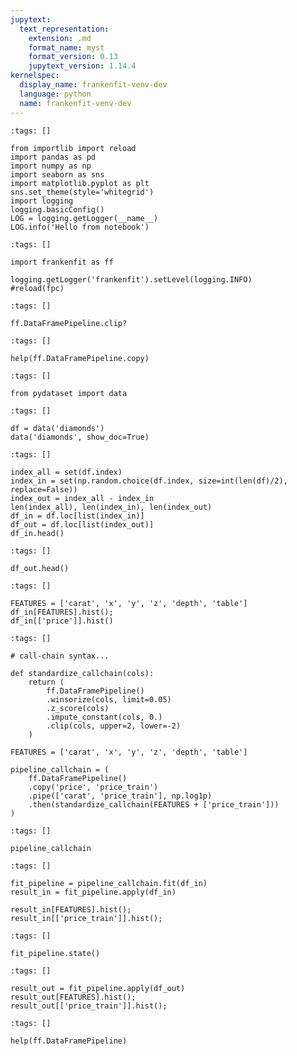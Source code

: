 ```yaml
---
jupytext:
  text_representation:
    extension: .md
    format_name: myst
    format_version: 0.13
    jupytext_version: 1.14.4
kernelspec:
  display_name: frankenfit-venv-dev
  language: python
  name: frankenfit-venv-dev
---
```


```{code-cell} ipython3
:tags: []

from importlib import reload
import pandas as pd
import numpy as np
import seaborn as sns
import matplotlib.pyplot as plt
sns.set_theme(style='whitegrid')
import logging
logging.basicConfig()
LOG = logging.getLogger(__name__)
LOG.info('Hello from notebook')
```

```{code-cell} ipython3
:tags: []

import frankenfit as ff

logging.getLogger('frankenfit').setLevel(logging.INFO)
#reload(fpc)
```

```{code-cell} ipython3
:tags: []

ff.DataFramePipeline.clip?
```

```{code-cell} ipython3
:tags: []

help(ff.DataFramePipeline.copy)
```

```{code-cell} ipython3
:tags: []

from pydataset import data
```

```{code-cell} ipython3
:tags: []

df = data('diamonds')
data('diamonds', show_doc=True)
```

```{code-cell} ipython3
:tags: []

index_all = set(df.index)
index_in = set(np.random.choice(df.index, size=int(len(df)/2), replace=False))
index_out = index_all - index_in
len(index_all), len(index_in), len(index_out)
df_in = df.loc[list(index_in)]
df_out = df.loc[list(index_out)]
df_in.head()
```

```{code-cell} ipython3
:tags: []

df_out.head()
```

```{code-cell} ipython3
:tags: []

FEATURES = ['carat', 'x', 'y', 'z', 'depth', 'table']
df_in[FEATURES].hist();
df_in[['price']].hist()
```

```{code-cell} ipython3
:tags: []

# call-chain syntax...

def standardize_callchain(cols):
    return (
        ff.DataFramePipeline()
        .winsorize(cols, limit=0.05)
        .z_score(cols)
        .impute_constant(cols, 0.)
        .clip(cols, upper=2, lower=-2)
    )

FEATURES = ['carat', 'x', 'y', 'z', 'depth', 'table']

pipeline_callchain = (
    ff.DataFramePipeline()
    .copy('price', 'price_train')
    .pipe(['carat', 'price_train'], np.log1p)
    .then(standardize_callchain(FEATURES + ['price_train']))
)
```

```{code-cell} ipython3
:tags: []

pipeline_callchain
```

```{code-cell} ipython3
:tags: []

fit_pipeline = pipeline_callchain.fit(df_in)
result_in = fit_pipeline.apply(df_in)

result_in[FEATURES].hist();
result_in[['price_train']].hist();
```

```{code-cell} ipython3
:tags: []

fit_pipeline.state()
```

```{code-cell} ipython3
:tags: []

result_out = fit_pipeline.apply(df_out)
result_out[FEATURES].hist();
result_out[['price_train']].hist();
```

```{code-cell} ipython3
:tags: []

help(ff.DataFramePipeline)
```
